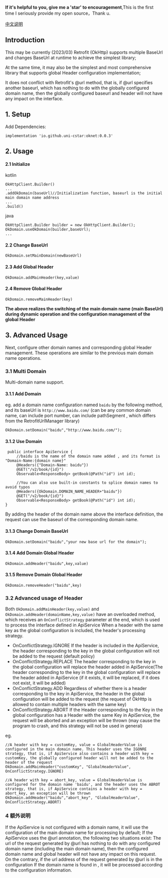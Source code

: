 **If it's helpful to you, give me a 'star' to encouragement**,This is the first time I seriously provide my open source，Thank u.

[中文说明](https://github.com/uni-cstar/oknet/blob/master/README_CN.md)

## Introduction

This may be currently (2023/03) Retrofit (OkHttp) supports multiple BaseUrl and changes BaseUrl at runtime to achieve the simplest library;

At the same time, it may also be the simplest and most comprehensive library that supports global Header configuration implementation;

It does not conflict with Retrofit's @url method, that is, if @url specifies another baseurl, which has nothing to do with the globally configured domain name, then the globally configured baseurl and header will not have any impact on the interface.

## 1. Setup

Add Dependencies:
```
implementation 'io.github.uni-cstar:oknet:0.0.3'
```

## 2. Usage

#### 2.1 Initialize
kotlin
```
OkHttpClient.Builder()
...
.addOkDomain(baseUrl)//Initialization function, baseurl is the initial main domain name address
...
.build()

```

java
```
OkHttpClient.Builder builder = new OkHttpClient.Builder();
OkDomain.useOkDomain(builder,baseUrl);
...
```

#### 2.2 Change BaseUrl
`OkDomain.setMainDomain(newBaseUrl)`


#### 2.3 Add Global Header

`OkDomain.addMainHeader(key,value)`

#### 2.4 Remove Global Header
`OkDomain.removeMainHeader(key)`

**The above realizes the switching of the main domain name (main BaseUrl) during dynamic operation and the configuration management of the global Header**

##  3. Advanced Usage
Next, configure other domain names and corresponding global Header management. These operations are similar to the previous main domain name operations.

### 3.1 Multi Domain
Multi-domain name support.

#### 3.1.1 Add Domain
eg. add a domain name configuration named `baidu` by the following method, and its baseUrl is `http://www.baidu.com/` (can be any common domain name, can include port number, can include pathSegment , which differs from the RetrofitUrlManager library)

```
OkDomain.setDomain("baidu","http://www.baidu.com/");
```

#### 3.1.2 Use Domain
```
 public interface ApiService {
     //baidu is the name of the domain name added , and its format is "Domain-Name:{domain name}"
     @Headers({"Domain-Name: baidu"}) 
     @GET("/v2/book/{id}")
     Observable<ResponseBody> getBook(@Path("id") int id);
     
     //You can also use built-in constants to splice domain names to avoid typos
     @Headers({OkDomain.DOMAIN_NAME_HEADER+"baidu"}) 
     @GET("/v2/book/{id}")
     Observable<ResponseBody> getBook(@Path("id") int id);
}
```
By adding the header of the domain name above the interface definition, the request can use the baseurl of the corresponding domain name.

#### 3.1.3 Change Domain BaseUrl
```
OkDomain.setDomain("baidu","your new base url for the domain");
```

#### 3.1.4 Add Domain Global Header

`OkDomain.addHeader("baidu",key,value)`

#### 3.1.5 Remove Domain Global Header
`OkDomain.removeHeader("baidu",key)`

### 3.2 Advanced usage of Header
Both `OkDomain.addMainHeader(key,value)` and `OkDomain.addHeader(domainName,key,value)` have an overloaded method, which receives an `OnConflictStrategy` parameter at the end, which is used to process the interface defined in ApiService When a header with the same key as the global configuration is included, the header's processing strategy.
- OnConflictStrategy.IGNORE If the header is included in the ApiService, the header corresponding to the key in the global configuration will not be added to the request (default policy)
- OnConflictStrategy.REPLACE The header corresponding to the key in the global configuration will replace the header added in ApiService(The header corresponding to the key in the global configuration will replace the header added in ApiService (if it exists, it will be replaced, if it does not exist, it will be added)
- OnConflictStrategy.ADD Regardless of whether there is a header corresponding to the key in ApiService, the header in the global configuration will be added to the request (the request of OkHttp is allowed to contain multiple headers with the same key)
- OnConflictStrategy.ABORT If the Header corresponding to the Key in the global configuration has a Header with the same Key in ApiService, the request will be aborted and an exception will be thrown (may cause the program to crash, and this strategy will not be used in general)

eg.
```
//A header with key = customKey, value = GlobalHeaderValue is configured in the main domain name. This header uses the IGONRE strategy, that is, if ApiService also contains a header with key = customKey, the globally configured header will not be added to the header of the request
OkDomain.addMainHeader("customKey", "GlobalHeaderValue", OnConflictStrategy.IGNORE)

//A header with key = abort_key, value = GlobalHeaderValue is configured for the domain name 'baidu', and the header uses the ABROT strategy, that is, if ApiService contains a header with key = abort_key, an exception will be thrown
OkDomain.addHeader("baidu","abort_key", "GlobalHeaderValue", OnConflictStrategy.ABORT)
```

### 4 额外说明
If the ApiService is not configured with a domain name, it will use the configuration of the main domain name for processing by default;
If the ApiService uses the @url annotation, the following two situations exist:
The url of the request generated by @url has nothing to do with any configured domain name (including the main domain name), then the configured domain name and global header will not have any impact on this request. On the contrary, if the url address of the request generated by @url is in the configuration If the domain name is found in , it will be processed according to the configuration information.
